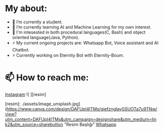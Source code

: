 # My about:
- 🔭 I’m currently a student.
- 🌱 I’m currently learning AI and Machine Learning for my own interest.
- 🤔 I'm intesested in both procedural languages(C, Bash) and object oriented language(Java, Python). 
- ⚡ My current ongoing projects are: Whatsapp Bot, Voice assistant and AI Chatbot.
- ⚡ Currently working on Eternity Bot with Eternity-Boum. 

# 📫 How to reach me:
[Instagram][1] ![ ][resim]

[resim]: ./assets/image_unsplash.jpg](https://www.canva.com/design/DAFUpI4ITMs/giefznglayGSUOTa7u9TNw/view?utm_content=DAFUpI4ITMs&utm_campaign=designshare&utm_medium=link2&utm_source=sharebutton "Resim Başlığı"
[Whatsapp][2]

[1]: https://www.instagram.com/vpveinpaleq/
[2]: https://wa.me/+447477344181
